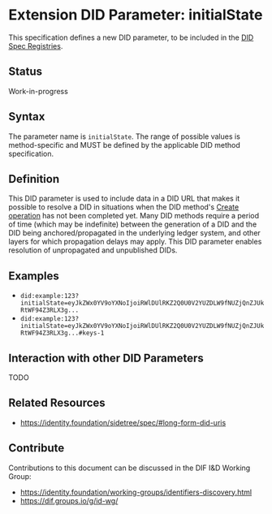 # Extension DID Parameter: initialState

This specification defines a new DID parameter, to be included in the [DID Spec Registries](https://w3c.github.io/did-spec-registries/).

## Status

Work-in-progress

## Syntax

The parameter name is `initialState`. The range of possible values is method-specific and MUST be defined
by the applicable DID method specification.

## Definition

This DID parameter is used to include data in a DID URL that makes it possible to resolve a DID
in situations when the DID method's [Create operation](https://w3c.github.io/did-core/#create) has not
been completed yet. Many DID methods require a period of time (which may be indefinite) between the
generation of a DID and the DID being anchored/propagated in the underlying ledger system, and other
layers for which propagation delays may apply. This DID parameter enables resolution of unpropagated and
unpublished DIDs.

## Examples

 * `did:example:123?initialState=eyJkZWx0YV9oYXNoIjoiRWlDUlRKZ2Q0U0V2YUZDLW9fNUZjQnZJUkRtWF94Z3RLX3g...`
 * `did:example:123?initialState=eyJkZWx0YV9oYXNoIjoiRWlDUlRKZ2Q0U0V2YUZDLW9fNUZjQnZJUkRtWF94Z3RLX3g...#keys-1`

## Interaction with other DID Parameters

TODO

## Related Resources

 * https://identity.foundation/sidetree/spec/#long-form-did-uris

## Contribute

Contributions to this document can be discussed in the DIF I&D Working Group:

 * https://identity.foundation/working-groups/identifiers-discovery.html
 * https://dif.groups.io/g/id-wg/
